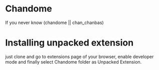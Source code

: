 # Chandome
If you never know (chandome || chan_chanbas)
# Installing unpacked extension
just clone and go to extensions page of your browser, enable developer mode and finally select Chandome folder as Unpacked Extension.
